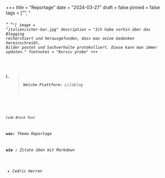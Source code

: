 +++
title = "Reportage"
date = "2024-03-27"
draft = false
pinned = false
tags = ["<head>", "<h6>", "<code>"]
image = "italienischer-bar.jpg"
description = "Ich habe vorhin über das Blogging recherchiert und herausgefunden, dass man seine Gedanken hereinschreibt, Bilder postet und Sachverhalte protokolliert. Diese kann man immer updaten."
footnotes = "*Kursiv probe*"
+++
1. > **W*elche Plattform:*** Liloblog

```
Code Block Test
```



**was:** Thema Reportage 

**wie :**
Zitate üben mit Markdown 

* Cedric Herren